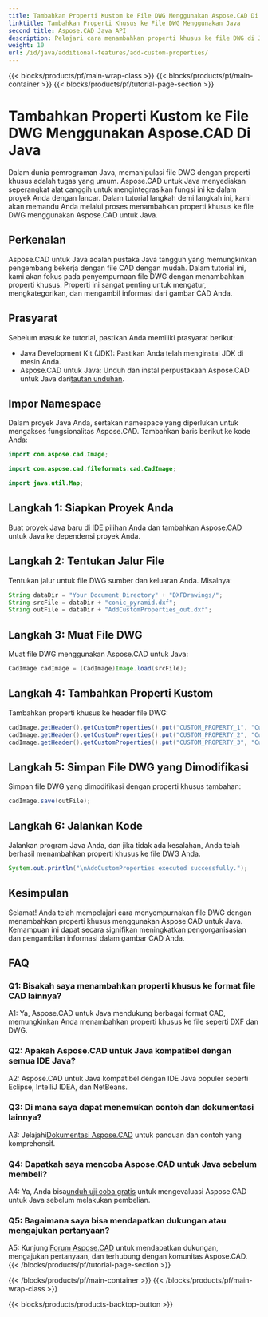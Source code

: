 ```yaml
---
title: Tambahkan Properti Kustom ke File DWG Menggunakan Aspose.CAD Di Java
linktitle: Tambahkan Properti Khusus ke File DWG Menggunakan Java
second_title: Aspose.CAD Java API
description: Pelajari cara menambahkan properti khusus ke file DWG di Java menggunakan Aspose.CAD. Tingkatkan pengorganisasian dan pengambilan informasi dalam gambar CAD dengan mudah.
weight: 10
url: /id/java/additional-features/add-custom-properties/
---
```


{{< blocks/products/pf/main-wrap-class >}}
{{< blocks/products/pf/main-container >}}
{{< blocks/products/pf/tutorial-page-section >}}

# Tambahkan Properti Kustom ke File DWG Menggunakan Aspose.CAD Di Java

Dalam dunia pemrograman Java, memanipulasi file DWG dengan properti khusus adalah tugas yang umum. Aspose.CAD untuk Java menyediakan seperangkat alat canggih untuk mengintegrasikan fungsi ini ke dalam proyek Anda dengan lancar. Dalam tutorial langkah demi langkah ini, kami akan memandu Anda melalui proses menambahkan properti khusus ke file DWG menggunakan Aspose.CAD untuk Java.

## Perkenalan

Aspose.CAD untuk Java adalah pustaka Java tangguh yang memungkinkan pengembang bekerja dengan file CAD dengan mudah. Dalam tutorial ini, kami akan fokus pada penyempurnaan file DWG dengan menambahkan properti khusus. Properti ini sangat penting untuk mengatur, mengkategorikan, dan mengambil informasi dari gambar CAD Anda.

## Prasyarat

Sebelum masuk ke tutorial, pastikan Anda memiliki prasyarat berikut:

- Java Development Kit (JDK): Pastikan Anda telah menginstal JDK di mesin Anda.
- Aspose.CAD untuk Java: Unduh dan instal perpustakaan Aspose.CAD untuk Java dari[tautan unduhan](https://releases.aspose.com/cad/java/).

## Impor Namespace

Dalam proyek Java Anda, sertakan namespace yang diperlukan untuk mengakses fungsionalitas Aspose.CAD. Tambahkan baris berikut ke kode Anda:

```java
import com.aspose.cad.Image;

import com.aspose.cad.fileformats.cad.CadImage;

import java.util.Map;
```

## Langkah 1: Siapkan Proyek Anda

Buat proyek Java baru di IDE pilihan Anda dan tambahkan Aspose.CAD untuk Java ke dependensi proyek Anda.

## Langkah 2: Tentukan Jalur File

Tentukan jalur untuk file DWG sumber dan keluaran Anda. Misalnya:

```java
String dataDir = "Your Document Directory" + "DXFDrawings/";
String srcFile = dataDir + "conic_pyramid.dxf";
String outFile = dataDir + "AddCustomProperties_out.dxf";
```

## Langkah 3: Muat File DWG

Muat file DWG menggunakan Aspose.CAD untuk Java:

```java
CadImage cadImage = (CadImage)Image.load(srcFile);
```

## Langkah 4: Tambahkan Properti Kustom

Tambahkan properti khusus ke header file DWG:

```java
cadImage.getHeader().getCustomProperties().put("CUSTOM_PROPERTY_1", "Custom property test 1");
cadImage.getHeader().getCustomProperties().put("CUSTOM_PROPERTY_2", "Custom property test 2");
cadImage.getHeader().getCustomProperties().put("CUSTOM_PROPERTY_3", "Custom property test 3");
```

## Langkah 5: Simpan File DWG yang Dimodifikasi

Simpan file DWG yang dimodifikasi dengan properti khusus tambahan:

```java
cadImage.save(outFile);
```

## Langkah 6: Jalankan Kode

Jalankan program Java Anda, dan jika tidak ada kesalahan, Anda telah berhasil menambahkan properti khusus ke file DWG Anda.

```java
System.out.println("\nAddCustomProperties executed successfully.");
```

## Kesimpulan

Selamat! Anda telah mempelajari cara menyempurnakan file DWG dengan menambahkan properti khusus menggunakan Aspose.CAD untuk Java. Kemampuan ini dapat secara signifikan meningkatkan pengorganisasian dan pengambilan informasi dalam gambar CAD Anda.

## FAQ

### Q1: Bisakah saya menambahkan properti khusus ke format file CAD lainnya?

A1: Ya, Aspose.CAD untuk Java mendukung berbagai format CAD, memungkinkan Anda menambahkan properti khusus ke file seperti DXF dan DWG.

### Q2: Apakah Aspose.CAD untuk Java kompatibel dengan semua IDE Java?

A2: Aspose.CAD untuk Java kompatibel dengan IDE Java populer seperti Eclipse, IntelliJ IDEA, dan NetBeans.

### Q3: Di mana saya dapat menemukan contoh dan dokumentasi lainnya?

 A3: Jelajahi[Dokumentasi Aspose.CAD](https://reference.aspose.com/cad/java/) untuk panduan dan contoh yang komprehensif.

### Q4: Dapatkah saya mencoba Aspose.CAD untuk Java sebelum membeli?

 A4: Ya, Anda bisa[unduh uji coba gratis](https://releases.aspose.com/) untuk mengevaluasi Aspose.CAD untuk Java sebelum melakukan pembelian.

### Q5: Bagaimana saya bisa mendapatkan dukungan atau mengajukan pertanyaan?

A5: Kunjungi[Forum Aspose.CAD](https://forum.aspose.com/c/cad/19) untuk mendapatkan dukungan, mengajukan pertanyaan, dan terhubung dengan komunitas Aspose.CAD.
{{< /blocks/products/pf/tutorial-page-section >}}

{{< /blocks/products/pf/main-container >}}
{{< /blocks/products/pf/main-wrap-class >}}

{{< blocks/products/products-backtop-button >}}
